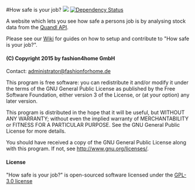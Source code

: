 #How safe is your job?  ![][1] [![Dependency Status](https://www.versioneye.com/user/projects/56616bdc19aac4000e00000d/badge.svg?style=flat)](https://www.versioneye.com/user/projects/56616bdc19aac4000e00000d) 

A website which lets you see how safe a persons job is by analysing stock data from the [Quandl API](https://www.quandl.com).

Please see our [Wiki](https://github.com/fashionforhome/how-safe-is-your-job/wiki) for guides on how to setup and contribute to "How safe is your job?".

#### (C) Copyright 2015 by fashion4home GmbH

Contact: administrator@fashionforhome.de

This program is free software: you can redistribute it and/or modify
it under the terms of the GNU General Public License as published by
the Free Software Foundation, either version 3 of the License, or
(at your option) any later version.

This program is distributed in the hope that it will be useful,
but WITHOUT ANY WARRANTY; without even the implied warranty of
MERCHANTABILITY or FITNESS FOR A PARTICULAR PURPOSE.  See the
GNU General Public License for more details.

You should have received a copy of the GNU General Public License
along with this program.  If not, see <http://www.gnu.org/licenses/>.

#### License

"How safe is your job?" is open-sourced software licensed under the [GPL-3.0 license](http://opensource.org/licenses/GPL-3.0)

[1]:  https://github.com/fashionforhome/how-safe-is-your-job/blob/master/frontend/dist/favicon.ico

